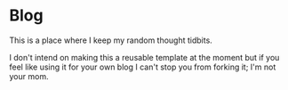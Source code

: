 # Blog

This is a place where I keep my random thought tidbits.

I don't intend on making this a reusable template at the moment but if you feel like using it for your own blog I can't stop you from forking it; I'm not your mom.
